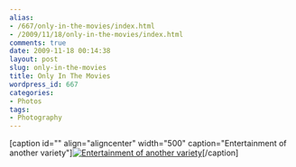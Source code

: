 ```yaml
---
alias:
- /667/only-in-the-movies/index.html
- /2009/11/18/only-in-the-movies/index.html
comments: true
date: 2009-11-18 00:14:38
layout: post
slug: only-in-the-movies
title: Only In The Movies
wordpress_id: 667
categories:
- Photos
tags:
- Photography
---
```


[caption id="" align="aligncenter" width="500" caption="Entertainment of another variety"][![Entertainment of another variety](http://farm4.static.flickr.com/3486/3883622144_7897e2b92d.jpg)](http://farm4.static.flickr.com/3486/3883622144_7897e2b92d.jpg)[/caption] 
